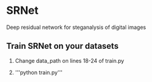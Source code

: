 # SRNet
Deep residual network for steganalysis of digital images

## Train SRNet on your datasets

1. Change data_path on lines 18-24 of train.py

2. '''python train.py'''
